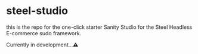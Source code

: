 # steel-studio

this is the repo for the one-click starter Sanity Studio for the Steel Headless E-commerce sudo framework. 

Currently in development...⚠️
